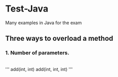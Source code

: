 # Test-Java
Many examples in Java for the exam
<br />
## Three ways to overload a method
### 1. Number of parameters.
<br/>
'''
add(int, int)
add(int, int, int)
'''

